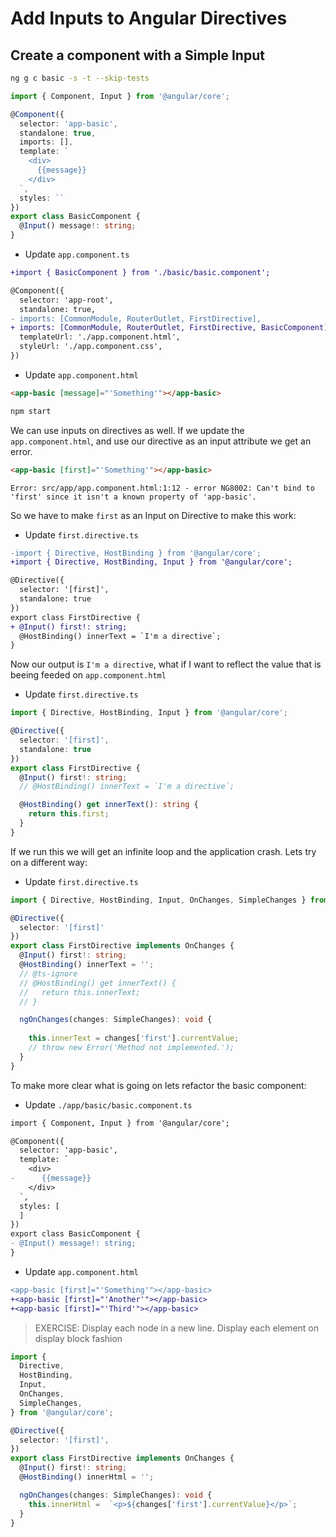# Add Inputs to Angular Directives

## Create a component with a Simple Input

```bash
ng g c basic -s -t --skip-tests
```

```ts
import { Component, Input } from '@angular/core';

@Component({
  selector: 'app-basic',
  standalone: true,
  imports: [],
  template: `
    <div>
      {{message}}
    </div>
  `,
  styles: ``
})
export class BasicComponent {
  @Input() message!: string;
}

```

- Update `app.component.ts`

```diff
+import { BasicComponent } from './basic/basic.component';

@Component({
  selector: 'app-root',
  standalone: true,
- imports: [CommonModule, RouterOutlet, FirstDirective],
+ imports: [CommonModule, RouterOutlet, FirstDirective, BasicComponent],
  templateUrl: './app.component.html',
  styleUrl: './app.component.css',
})
```

- Update `app.component.html`

```html
<app-basic [message]="'Something'"></app-basic>
```

```bash
npm start
```

We can use inputs on directives as well. If we update the `app.component.html`, and use our directive as an input attribute we get an error.

```html
<app-basic [first]="'Something'"></app-basic>
```

```
Error: src/app/app.component.html:1:12 - error NG8002: Can't bind to 'first' since it isn't a known property of 'app-basic'.
```

So we have to make `first` as an Input on Directive to make this work:

- Update `first.directive.ts`

```diff
-import { Directive, HostBinding } from '@angular/core';
+import { Directive, HostBinding, Input } from '@angular/core';

@Directive({
  selector: '[first]',
  standalone: true
})
export class FirstDirective {
+ @Input() first!: string;
  @HostBinding() innerText = `I'm a directive`;
}

```

Now our output is `I'm a directive`, what if I want to reflect the value that is beeing feeded on `app.component.html`


- Update `first.directive.ts`

```ts
import { Directive, HostBinding, Input } from '@angular/core';

@Directive({
  selector: '[first]',
  standalone: true
})
export class FirstDirective {
  @Input() first!: string;
  // @HostBinding() innerText = `I'm a directive`;

  @HostBinding() get innerText(): string {
    return this.first;
  }
}
```

If we run this we will get an infinite loop and the application crash. Lets try on a different way:

- Update `first.directive.ts`

```ts
import { Directive, HostBinding, Input, OnChanges, SimpleChanges } from '@angular/core';

@Directive({
  selector: '[first]'
})
export class FirstDirective implements OnChanges {
  @Input() first!: string;
  @HostBinding() innerText = '';
  // @ts-ignore
  // @HostBinding() get innerText() {
  //   return this.innerText;
  // }

  ngOnChanges(changes: SimpleChanges): void {
    
    this.innerText = changes['first'].currentValue;
    // throw new Error('Method not implemented.');
  }
}

```

To make more clear what is going on lets refactor the basic component:

- Update `./app/basic/basic.component.ts`

```diff
import { Component, Input } from '@angular/core';

@Component({
  selector: 'app-basic',
  template: `
    <div>
-      {{message}}
    </div>
  `,
  styles: [
  ]
})
export class BasicComponent {
- @Input() message!: string;
}

```

- Update `app.component.html`

```diff
<app-basic [first]="'Something'"></app-basic>
+<app-basic [first]="'Another'"></app-basic>
+<app-basic [first]="'Third'"></app-basic>
```

> EXERCISE: Display each node in a new line. Display each element on display block fashion

```ts
import {
  Directive,
  HostBinding,
  Input,
  OnChanges,
  SimpleChanges,
} from '@angular/core';

@Directive({
  selector: '[first]',
})
export class FirstDirective implements OnChanges {
  @Input() first!: string;
  @HostBinding() innerHtml = '';

  ngOnChanges(changes: SimpleChanges): void {
    this.innerHtml =  `<p>${changes['first'].currentValue}</p>`;
  }
}

```